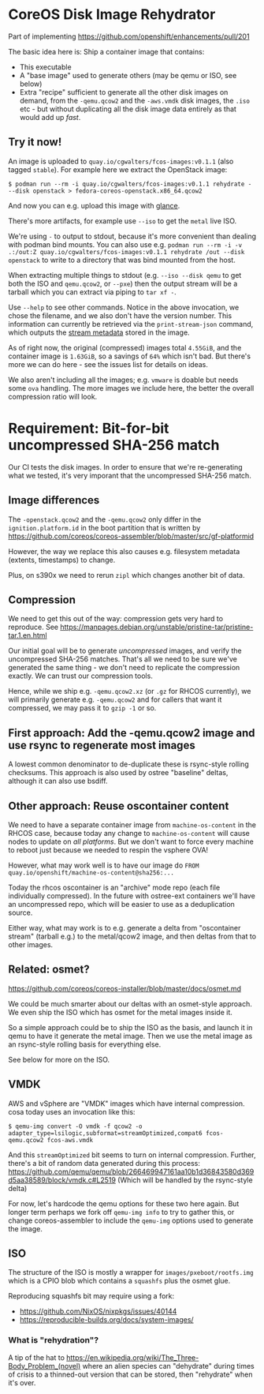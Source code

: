 # CoreOS Disk Image Rehydrator

Part of implementing https://github.com/openshift/enhancements/pull/201

The basic idea here is: Ship a container image that contains:

 - This executable
 - A "base image" used to generate others (may be qemu or ISO, see below)
 - Extra "recipe" sufficient to generate all the other disk images on demand, from
   the `-qemu.qcow2` and the `-aws.vmdk` disk images, the `.iso` etc - but without
   duplicating all the disk image data entirely as that would add up *fast*.

## Try it now!

An image is uploaded to `quay.io/cgwalters/fcos-images:v0.1.1` (also tagged `stable`).  For example here
we extract the OpenStack image:

```
$ podman run --rm -i quay.io/cgwalters/fcos-images:v0.1.1 rehydrate - --disk openstack > fedora-coreos-openstack.x86_64.qcow2
```

And now you can e.g. upload this image with [glance](https://docs.openstack.org/python-glanceclient/latest/cli/details.html).

There's more artifacts, for example use `--iso` to get the `metal` live ISO.

We're using `-` to output to stdout, because it's more convenient than dealing with podman bind mounts.
You can also use e.g. `podman run --rm -i -v .:/out:Z quay.io/cgwalters/fcos-images:v0.1.1 rehydrate /out --disk openstack`
to write to a directory that was bind mounted from the host.

When extracting multiple things to stdout (e.g. `--iso --disk qemu` to get both the ISO
and `qemu.qcow2`, or `--pxe`) then the output stream will be a tarball which you can extract via piping to `tar xf -`.

Use `--help` to see other commands.  Notice in the above invocation, we chose the filename, and we also don't
have the version number.  This information can currently be retrieved via the `print-stream-json` command,
which outputs the [stream metadata](https://docs.fedoraproject.org/en-US/fedora-coreos/stream-metadata/)
stored in the image.

As of right now, the original (compressed) images total `4.55GiB`, and the container image is `1.63GiB`,
so a savings of `64%` which isn't bad.  But there's more we can do here - see the issues list for details
on ideas.

We also aren't including all the images; e.g. `vmware` is doable but needs some `ova` handling.
The more images we include here, the better the overall compression ratio will look.

# Requirement: Bit-for-bit uncompressed SHA-256 match

Our CI tests the disk images.  In order to ensure that we're
re-generating what we tested, it's very imporant that the
uncompressed SHA-256 match.

## Image differences

The `-openstack.qcow2` and the `-qemu.qcow2` only differ in the
`ignition.platform.id` in the boot partition that is written
by https://github.com/coreos/coreos-assembler/blob/master/src/gf-platformid

However, the way we replace this also causes e.g. filesystem metadata (extents, timestamps)
to change.

Plus, on s390x we need to rerun `zipl` which changes another bit of
data.

## Compression

We need to get this out of the way: compression gets very hard to reproduce.
See https://manpages.debian.org/unstable/pristine-tar/pristine-tar.1.en.html

Our initial goal will be to generate *uncompressed* images, and verify
the uncompressed SHA-256 matches.  That's all we need to be sure we've
generated the same thing - we don't need to replicate the compression exactly.
We can trust our compression tools.

Hence, while we ship e.g. `-qemu.qcow2.xz` (or `.gz` for RHCOS currently),
we will primarily generate e.g. `-qemu.qcow2` and for callers that want
it compressed, we may pass it to `gzip -1` or so.

## First approach: Add the -qemu.qcow2 image and use rsync to regenerate most images

A lowest common denominator to de-duplicate these is rsync-style rolling
checksums.  This approach is also used by ostree "baseline" deltas, although
it can also use bsdiff.

## Other approach: Reuse oscontainer content

We need to have a separate container image from `machine-os-content` in the RHCOS case,
because today any change to `machine-os-content` will cause nodes to update on *all platforms*.  But we
don't want to force every machine to reboot just because we needed to respin the
vsphere OVA!

However, what may work well is to have our image do
`FROM quay.io/openshift/machine-os-content@sha256:...`

Today the rhcos oscontainer is an "archive" mode repo (each file individually compressed).
In the future with ostree-ext containers we'll have an uncompressed repo, which
will be easier to use as a deduplication source.

Either way, what may work is to e.g. generate a delta from "oscontainer stream" (tarball e.g.)
to the metal/qcow2 image, and then deltas from that to other images.

## Related: osmet?

https://github.com/coreos/coreos-installer/blob/master/docs/osmet.md

We could be much smarter about our deltas with an osmet-style approach.  We even ship the ISO
which has osmet for the metal images inside it.

So a simple approach could be to ship the ISO as the basis, and launch it in qemu to
have it generate the metal image.  Then we use the metal image as an rsync-style rolling
basis for everything else.

See below for more on the ISO.

## VMDK

AWS and vSphere are "VMDK" images which have internal compression.  cosa
today uses an invocation like this:

```
$ qemu-img convert -O vmdk -f qcow2 -o adapter_type=lsilogic,subformat=streamOptimized,compat6 fcos-qemu.qcow2 fcos-aws.vmdk
```

And this `streamOptimized` bit seems to turn on internal compression.
Further, there's a bit of random data generated during this process:
https://github.com/qemu/qemu/blob/266469947161aa10b1d36843580d369d5aa38589/block/vmdk.c#L2519
(Which will be handled by the rsync-style delta)

For now, let's hardcode the qemu options for these two here again.  But longer
term perhaps we fork off `qemu-img info` to try to gather this, or change coreos-assembler
to include the `qemu-img` options used to generate the image.

## ISO

The structure of the ISO is mostly a wrapper for `images/pxeboot/rootfs.img` which 
is a CPIO blob which contains a `squashfs` plus the osmet glue.

Reproducing squashfs bit may require using a fork: 

- https://github.com/NixOS/nixpkgs/issues/40144
- https://reproducible-builds.org/docs/system-images/

### What is "rehydration"?

A tip of the hat to https://en.wikipedia.org/wiki/The_Three-Body_Problem_(novel) where
an alien species can "dehydrate" during times of crisis to a thinned-out version that
can be stored, then "rehydrate" when it's over.
